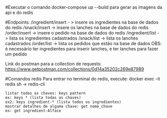#Executar o comando docker-compose up --build para gerar as imagens da api e do redis

#Endpoints:
    /ingredient/insert - > insere os ingredientes na base de dados do redis
    /snack/insert -> insere os lanches na base de dados do redis
    /order/insert -> insere o pedido na base de dados do redis
    /ingredient/list - > lista os ingredientes cadastrados
    /snack/list -> lista os lanches cadastrados
    /order/list -> lista os pedidos que estão na base de dados
    OBS: é necessário ter ingredientes para inserir lanches, e ter lanches para fazer um pedido

Link do postman para a collection de requests: https://www.getpostman.com/collections/0d14a35202c269e87989

#Comandos redis
    Para entrar no terminal do redis, execute:
        docker exec -it redis sh -> redis-cli

    listar todas as chaves: keys pattern
    ex: keys * (lista todas as chaves)
    ex2: keys ingredient-* (lista todos os ingredientes)
    mostrar detalhes de alguma chave: get nome_chave
    ex: get ingredient-Alface
    
